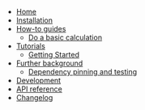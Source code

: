 <!---
Navigation specification

See https://oprypin.github.io/mkdocs-literate-nav/
-->

- [Home](index.md)
- [Installation](installation.md)
- [How-to guides](how-to-guides/index.md)
    - [Do a basic calculation](how-to-guides/basic-calculation.md)
- [Tutorials](tutorials/index.md)
    - [Getting Started](tutorials/tutorial.py)
- [Further background](further-background/index.md)
    - [Dependency pinning and testing](further-background/dependency-pinning-and-testing.md)
- [Development](development.md)
- [API reference](api/gradient_aware_harmonisation/)
- [Changelog](changelog.md)
